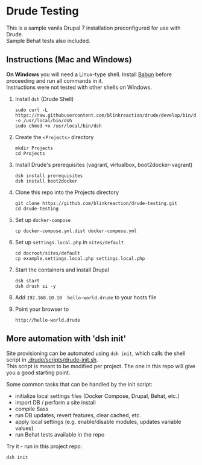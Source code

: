 # Drude Testing

This is a sample vanila Drupal 7 installation preconfigured for use with Drude.  
Sample Behat tests also included.

## Instructions (Mac and Windows)

**On Windows** you will need a Linux-type shell. Install [Babun](http://babun.github.io/) before proceeding and run all commands in it.  
Instructions were not tested with other shells on Windows.

1. Install `dsh` (Drude Shell)

    ```
    sudo curl -L https://raw.githubusercontent.com/blinkreaction/drude/develop/bin/dsh  -o /usr/local/bin/dsh
    sudo chmod +x /usr/local/bin/dsh
    ```

2. Create the `<Projects>` directory
    
    ```
    mkdir Projects
    cd Projects
    ```

3. Install Drude's prerequisites (vagrant, virtualbox, boot2docker-vagrant)

    ```
    dsh install prerequisites
    dsh install boot2docker
    ```
   
4. Clone this repo into the Projects directory

    ```
    git clone https://github.com/blinkreaction/drude-testing.git
    cd drude-testing
    ```
    
5. Set up `docker-compose`
 
    ```
    cp docker-compose.yml.dist docker-compose.yml
    ```
    
6. Set up `settings.local.php` in `sites/default`
 
    ```
    cd docroot/sites/default
    cp example.settings.local.php settings.local.php
    ```

7. Start the containers and install Drupal
 
    ```
    dsh start
    dsh drush si -y
    ```

8. Add `192.168.10.10  hello-world.drude` to your hosts file

9. Point your browser to

    ```
    http://hello-world.drude
    ```

## More automation with 'dsh init'

Site provisioning can be automated using `dsh init`, which calls the shell script in [.drude/scripts/drude-init.sh](.drude/scripts/drude-init.sh).  
This script is meant to be modified per project. The one in this repo will give you a good starting point.

Some common tasks that can be handled by the init script:

- initialize local settings files (Docker Compose, Drupal, Behat, etc.)
- import DB / perform a site install
- compile Sass
- run DB updates, revert features, clear cached, etc.
- apply local settings (e.g. enable/disable modules, updates variable values)
- run Behat tests available in the repo

Try it - run in this project repo:

    dsh init
